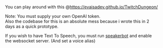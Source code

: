 You can play around with this @https://evaisadev.github.io/TwitchDungeon/

Note: You must supply your own OpenAI token.  
Also the codebase for this is an absolute mess because i wrote this in 2 days as a quick prototype.  

If you wish to have Text To Speech, you must run [speakerbot](https://speaker.bot/) and enable the websocket server. (And set a voice alias)
